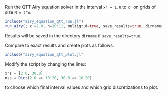 Run the QTT Airy equation solver in the interval `xⁱ = 1.0` to `xᶠ` on grids of size `N = 2^n`:
```julia
include("airy_equation_qtt_run.jl")
run_airy(; xᶠ=2.0, n=10:11, multigrid=true, save_results=true, dirname="results_multigrid", linsolve_kwargs=(; nsweeps=20))
```
Results will be saved in the directory `dirname` if `save_results=true`.

Compare to exact results and create plots as follows:
```julia
include("airy_equation_qtt_plot.jl")
```
Modify the script by changing the lines:
```julia
xᶠs = [2.0, 30.0]
nss = Dict(2.0 => 10:20, 30.0 => 10:20)
```
to choose which final interval values and which grid discretizations to plot.
